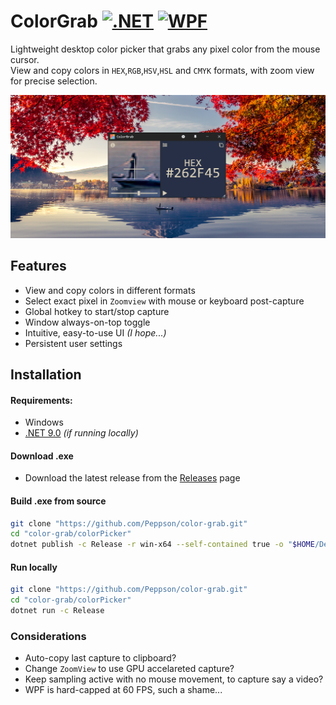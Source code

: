 
# ColorGrab [![.NET](https://img.shields.io/badge/.NET-9.0-512BD4)](https://dotnet.microsoft.com/download) [![WPF](https://img.shields.io/badge/WPF-512BD4?logo=windows&logoColor=white)](https://learn.microsoft.com/dotnet/desktop/wpf/)  

Lightweight desktop color picker that grabs any pixel color from the mouse cursor.  
View and copy colors in `HEX`,`RGB`,`HSV`,`HSL` and `CMYK` formats, with zoom view for precise selection.  

![App1](/Images/Screenshots/App.png)  


## Features
- View and copy colors in different formats
- Select exact pixel in `Zoomview` with mouse or keyboard post-capture
- Global hotkey to start/stop capture
- Window always-on-top toggle
- Intuitive, easy-to-use UI _(I hope...)_
- Persistent user settings


## Installation 

#### Requirements:
- Windows
- [.NET 9.0](https://dotnet.microsoft.com/en-us/download/dotnet) _(if running locally)_    

<!-- 
#### Microsoft Store
- Link here TODO
-->
  
#### Download .exe
- Download the latest release from the [Releases](https://github.com/Peppson/color-picker/releases) page  

#### Build .exe from source
```bash
git clone "https://github.com/Peppson/color-grab.git"
cd "color-grab/colorPicker"
dotnet publish -c Release -r win-x64 --self-contained true -o "$HOME/Desktop"
```

#### Run locally
```bash
git clone "https://github.com/Peppson/color-grab.git"
cd "color-grab/colorPicker"
dotnet run -c Release 
```

### Considerations
- Auto-copy last capture to clipboard?
- Change `ZoomView` to use GPU accelareted capture?
- Keep sampling active with no mouse movement, to capture say a video?
- WPF is hard-capped at 60 FPS, such a shame...

<br>



<!--
Todo 
<a href='//'><img src='https://developer.microsoft.com/store/badges/images/English_get-it-from-MS.png' alt='Ms Store' height='50px'/></a>
-->
